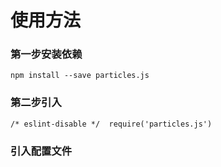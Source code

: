 # 使用方法
### 第一步安装依赖
``npm install --save particles.js``
### 第二步引入
``/* eslint-disable */  require('particles.js')``
### 引入配置文件
